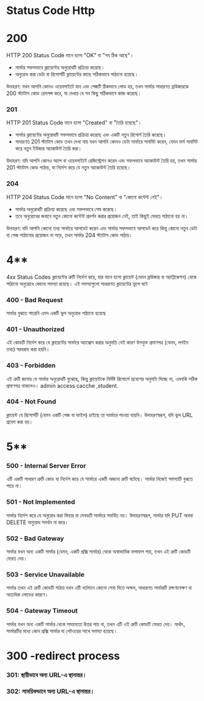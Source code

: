 # Status Code Http

# 200

HTTP 200 Status Code মানে হলো "OK" বা "সব ঠিক আছে"।
- সার্ভার সফলভাবে ক্লায়েন্টের অনুরোধটি প্রক্রিয়া করেছে।
- অনুরোধ করা ডেটা বা রিসোর্সটি ক্লায়েন্টের কাছে সঠিকভাবে পাঠানো হয়েছে।
  
উদাহরণ: যখন আপনি কোনও ওয়েবসাইটে যান এবং পেজটি ঠিকভাবে লোড হয়, তখন সার্ভার সাধারণত ব্রাউজারকে 200 স্ট্যাটাস কোড রেসপন্স করে, যা দেখায় যে সব কিছু সঠিকভাবে কাজ করেছে।

### 201

HTTP 201 Status Code মানে হলো "Created" বা "তৈরি হয়েছে"। 

- সার্ভার ক্লায়েন্টের অনুরোধটি সফলভাবে প্রক্রিয়া করেছে এবং একটি নতুন রিসোর্স তৈরি করেছে।
- সাধারণত 201 স্ট্যাটাস কোড তখন দেখা যায় যখন আপনি কোনও ডেটা সার্ভারে সাবমিট করেন, যেমন ফর্ম সাবমিট করে নতুন ইউজার অ্যাকাউন্ট তৈরি করা।

উদাহরণ: যদি আপনি কোনও অ্যাপ বা ওয়েবসাইটে রেজিস্ট্রেশন করেন এবং সফলভাবে অ্যাকাউন্ট তৈরি হয়, তখন সার্ভার 201 স্ট্যাটাস কোড পাঠায়, যা নির্দেশ করে যে নতুন অ্যাকাউন্ট তৈরি হয়েছে।

### 204

HTTP 204 Status Code মানে হলো "No Content" বা "কোনো কন্টেন্ট নেই"।

- সার্ভার অনুরোধটি প্রক্রিয়া করেছে এবং সফলভাবে শেষ করেছে।
- তবে অনুরোধের জবাবে নতুন কোনো কন্টেন্ট প্রদর্শন করার প্রয়োজন নেই, তাই কিছুই ফেরত পাঠানো হয় না।

উদাহরণ: যদি আপনি কোনো তথ্য সার্ভারে আপডেট করেন এবং সার্ভার সফলভাবে আপডেট করে কিন্তু কোনো নতুন ডেটা বা পেজ পাঠানোর প্রয়োজন না পড়ে, তখন সার্ভার 204 স্ট্যাটাস কোড পাঠায়।

# 4** 
4xx Status Codes ক্লায়েন্টের ত্রুটি নির্দেশ করে, যার মানে হলো ক্লায়েন্ট (যেমন ব্রাউজার বা অ্যাপ্লিকেশন) থেকে পাঠানো অনুরোধে কোনো সমস্যা রয়েছে। এই সমস্যাগুলো সাধারণত ক্লায়েন্টের ভুলে ঘটে



### 400 - Bad Request
সার্ভার বুঝতে পারেনি এমন একটি ভুল অনুরোধ পাঠানো হয়েছে

### 401 - Unauthorized
এই কোডটি নির্দেশ করে যে ক্লায়েন্টের সার্ভারে অ্যাক্সেস করার অনুমতি নেই কারণ উপযুক্ত প্রমাণপত্র (যেমন, লগইন তথ্য) সরবরাহ করা হয়নি।




### 403 - Forbidden
এই ত্রুটি জানায় যে সার্ভার অনুরোধটি বুঝেছে, কিন্তু ক্লায়েন্টকে নির্দিষ্ট রিসোর্সে প্রবেশের অনুমতি দিচ্ছে না, এমনকি সঠিক প্রমাণপত্র থাকলেও।
admin access cacche ,student.



### 404 - Not Found
ক্লায়েন্ট যে রিসোর্সটি (যেমন একটি পেজ বা ফাইল) চাইছে তা সার্ভারে পাওয়া যায়নি। উদাহরণস্বরূপ, যদি ভুল URL প্রবেশ করা হয়।


# 5**

### 500 - Internal Server Error
এটি একটি সাধারণ ত্রুটি কোড যা নির্দেশ করে যে সার্ভারে একটি অজানা ত্রুটি ঘটেছে। সার্ভার নিজেই সমস্যাটি বুঝতে পারে না।

### 501 - Not Implemented
সার্ভার নির্দেশ করে যে অনুরোধ করা ফিচার বা মেথডটি সার্ভারে সমর্থিত নয়। উদাহরণস্বরূপ, সার্ভার যদি PUT অথবা DELETE অনুরোধ সমর্থন না করে।

### 502 - Bad Gateway
সার্ভার যখন অন্য একটি সার্ভার (যেমন, একটি প্রক্সি সার্ভার) থেকে অস্বাভাবিক ফলাফল পায়, তখন এই ত্রুটি কোডটি ফেরত দেয়।


### 503 - Service Unavailable
সার্ভার তখন এই ত্রুটি কোডটি পাঠায় যখন এটি বর্তমানে কোনো সেবা দিতে অক্ষম, সাধারণত সার্ভারটি রক্ষণাবেক্ষণ বা অত্যধিক লোডের কারণে।

### 504 - Gateway Timeout
সার্ভার যখন অন্য একটি সার্ভার থেকে সময়মতো উত্তর পায় না, তখন এটি এই ত্রুটি কোডটি ফেরত দেয়। অর্থাৎ, সার্ভারটির মধ্যে কোন প্রক্সি সার্ভার বা গেটওয়ের সাথে সমস্যা হয়েছে।



# 300 -redirect process

### 301: স্থায়ীভাবে অন্য URL-এ স্থানান্তর।

### 302: সাময়িকভাবে অন্য URL-এ স্থানান্তর।

